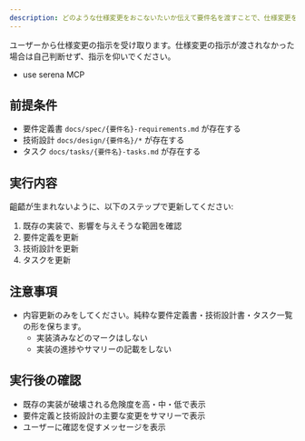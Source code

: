 ```yaml
---
description: どのような仕様変更をおこないたいか伝えて要件名を渡すことで、仕様変更をおこないます。
---
```


ユーザーから仕様変更の指示を受け取ります。仕様変更の指示が渡されなかった場合は自己判断せず、指示を仰いでください。

- use serena MCP

## 前提条件
- 要件定義書 `docs/spec/{要件名}-requirements.md` が存在する
- 技術設計 `docs/design/{要件名}/*` が存在する
- タスク `docs/tasks/{要件名}-tasks.md` が存在する

## 実行内容

齟齬が生まれないように、以下のステップで更新してください:

1. 既存の実装で、影響を与えそうな範囲を確認
2. 要件定義を更新
3. 技術設計を更新  
4. タスクを更新 

## 注意事項

- 内容更新のみをしてください。純粋な要件定義書・技術設計書・タスク一覧の形を保ちます。
  - 実装済みなどのマークはしない
  - 実装の進捗やサマリーの記載をしない

## 実行後の確認
- 既存の実装が破壊される危険度を高・中・低で表示
- 要件定義と技術設計の主要な変更をサマリーで表示
- ユーザーに確認を促すメッセージを表示
